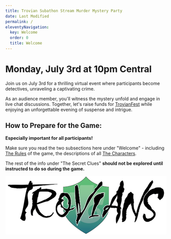 ```yaml
---
title: Trovian Subathon Stream Murder Mystery Party
date: Last Modified
permalink: /
eleventyNavigation:
  key: Welcome
  order: 0
  title: Welcome
---
```


# Monday, July 3rd at 10pm Central

Join us on July 3rd for a thrilling virtual event where participants become detectives, unraveling a captivating crime.

As an audience member, you'll witness the mystery unfold and engage in live chat discussions. Together, let's raise funds for <a href="https://trovians.com/trovianfest" target="_blank">TrovianFest</a> while enjoying an unforgettable evening of suspense and intrigue.

## How to Prepare for the Game:

**Especially important for all participants!**

Make sure you read the two subsections here under "Welcome" - including [The Rules](/rules) of the game, the descriptions of all [The Characters](/characters).

The rest of the info under "The Secret Clues" **should not be explored until instructed to do so during the game.**

![Trovians Logo](/content/images/TroviansLogo-black_wide.png)
